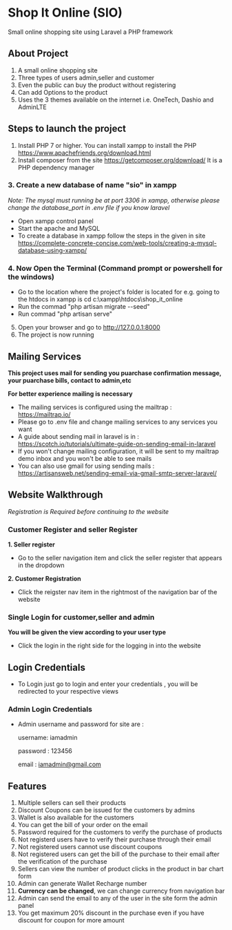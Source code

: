 # Shop It Online (SIO)
Small online shopping site using Laravel a PHP framework

## About Project
1. A small online shopping site
2. Three types of users admin,seller and customer
3. Even the public can buy the product without registering
4. Can add Options to the product
5. Uses the 3 themes available on the internet i.e. OneTech, Dashio and AdminLTE

## Steps to launch the project
1. Install PHP 7 or higher. You can install xampp to install the PHP https://www.apachefriends.org/download.html
2. Install composer from the site https://getcomposer.org/download/ It is a PHP dependency manager
### 3. Create a new database of name "sio" in xampp 
_Note: The mysql must running be at port 3306 in xampp, otherwise please change the database_port in .env file if you know laravel_

- Open xampp control panel
- Start the apache and MySQL
- To create a database in xampp follow the steps in the given in site https://complete-concrete-concise.com/web-tools/creating-a-mysql-database-using-xampp/

### 4. Now Open the Terminal (Command prompt or powershell for the windows)
- Go to the location where the project's folder is located for e.g. going to the htdocs in xampp is cd c:\xampp\htdocs\shop_it_online
- Run the commad "php artisan migrate --seed"
- Run commad "php artisan serve"
5. Open your browser and go to http://127.0.0.1:8000
6. The project is now running
## Mailing Services
**This project uses mail for sending you puarchase confirmation message, your puarchase bills, contact to admin,etc**

**For better experience mailing is necessary**
- The mailing services is configured using the mailtrap : https://mailtrap.io/
- Please go to .env file and change mailing services to any services you want
- A guide about sending mail in laravel is in : https://scotch.io/tutorials/ultimate-guide-on-sending-email-in-laravel
- If you won't change mailing configuration, it will be sent to my mailtrap demo inbox and you won't  be able to see mails
- You can also use gmail for using sending mails : https://artisansweb.net/sending-email-via-gmail-smtp-server-laravel/
## Website Walkthrough
_Registration is Required before continuing to the website_
### Customer Register and seller Register
**1. Seller register**
- Go to the seller navigation item and click the seller register that appears in the dropdown

**2. Customer Registration**
- Click the reigster nav item in the rightmost of the navigation bar of the website

### Single Login for customer,seller and admin
**You will be given the view according to your user type**
- Click the login in the right side for the logging in into the website

## Login Credentials
- To Login just go to login and enter your credentials , you will be redirected to your respective views
### Admin Login Credentials
- Admin username and password for site are : 

  username: iamadmin
  
  password : 123456
  
  email : iamadmin@gmail.com
  
## Features
1. Multiple sellers can sell their products
2. Discount Coupons can be issued for the customers by admins
3. Wallet is also available for the customers
4. You can get the bill of your order on the email
5. Password required for the customers to verify the purchase of products
6. Not registerd users have to verify their purchase through their email
7. Not registered users cannot use discount coupons 
8. Not registered users can get the bill of the purchase to their email after the verification of the purchase
9. Sellers can view the number of product clicks in the product in bar chart form
10. Admin can generate Wallet Recharge number
11. **Currency can be changed**, we can change currency from navigation bar
12. Admin can send the email to any of the user in the site form the admin panel
13. You get maximum 20% discount in the purchase even if you have discount for coupon for more amount



